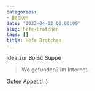 ```yaml
---
categories:
- Backen
date: '2023-04-02 00:00:00'
slug: hefe-brotchen
tags: []
title: Hefe Brotchen
---
```



Idea zur Boršč Suppe

> Wo gefunden? Im Internet.

Guten Appetit! :)